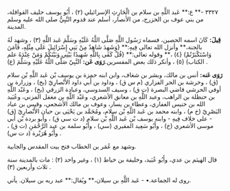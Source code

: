 ٣٣٢٧ -** ع:** عَبد اللَّهِ بن سلام بن الْحَارِثِ الإسرائيلي (٢) ، أَبُو يوسف حليف القواقلة، من بني عوف بن الخزرج، من الأنصار، أسلم عند قدوم النَّبِيُّ صلى الله عليه وسلم المدينة.

**قِيلَ:** كَانَ اسمه الحصين، فسماه رَسُول اللَّهِ صَلَّى اللَّهُ عَلَيْهِ وسَلَّمَ عَبد اللَّهِ (٣) ، وشهد لَهُ بالجنة،** وأنزل الله تعالى فِيهِ:** {وَشَهِدَ شَاهِدٌ مِنْ بَنِي إِسْرَائِيلَ عَلَى مِثْلِهِ، فَآمَنَ وَاسْتَكْبَرْتُمْ) {٤) ،** وقوله تعالى:** {قُلْ كَفَى بِاللَّهِ شَهِيدًا بَيْنِي وَبَيْنَكُمْ وَمَنْ عِنْدَهُ علم الكتاب) {٥) ، وأنكر ذلك بعض المفسرين.**رَوَى عَن:** النَّبِيّ صَلَّى اللَّهُ عَلَيْهِ وسَلَّمَ (ع) .

**رَوَى عَنه:** أنس بن مالك، وبشر بن شغاف، وابن ابنه حمزة بن يوسف بْن عَبد اللَّهِ بْن سلام (ق) ، وخرشة بن الحر الفزاري (م س ق) ، وداود بن أَبي داود الأَنْصارِيّ (بخ) ، وزرارة بن أوفي الحرشي قاضي البصرة (ت ق) ، وسيف السدوسي، وعبادة الزرقي (بخ) ، وعَبْد اللَّهِ بن حنظلة بن الراهب، وعبد اللَّهِ بن معانق الأشعري، وعَبْد اللَّهِ بن مغفل المزني، وعُبَيد الله بن خنيس الغفاري، وعطاء بن يسار، وعوف بن مالك الأشجعي، وقيس بن عباد البَصْرِيّ (خ م) ، وابنه محمد بن عَبد اللَّهِ بْن سلام، ومُحَمَّد بن يَحْيَى بن حيان الأَنْصارِيّ (ق) - على خلاف فِيهِ - وابنه يوسف بْن عَبد اللَّهِ بْن سلام (د ت سي ق) ، وأبو بردة بْن أَبي موسى الأشعري (خ) ، وأَبُو سَعِيد المقبري (سي) ، وأَبُو سلمة بن عبد الرَّحْمَنِ (ت ق) ، وأَبُو هُرَيْرة (د ت س) .

وشهد مع عُمَر بن الخطاب فتح بيت المقدس والجابية.

قال الهيثم بن عدي، وأَبُو عُبَيد، وخليفة بن خياط (١) ، وغير واحد (٢) : مات بالمدينة سنة ثلاث وأربعين (٣) .

روى له الجماعة.• - عَبد اللَّهِ بن سيلان،** ويُقال:** عبد ربه بن سيلان. يأتي.